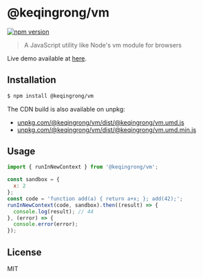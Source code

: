# @keqingrong/vm

[![npm version](https://img.shields.io/npm/v/@keqingrong/vm.svg)](https://www.npmjs.com/package/@keqingrong/vm)

> A JavaScript utility like Node's vm module for browsers

Live demo available at [here](https://keqingrong.github.io/@keqingrong/vm/example/).

## Installation

```sh
$ npm install @keqingrong/vm
```

The CDN build is also available on unpkg:

- [unpkg.com/@keqingrong/vm/dist/@keqingrong/vm.umd.js](https://unpkg.com/@keqingrong/vm/dist/tiny-save-as.umd.js)
- [unpkg.com/@keqingrong/vm/dist/@keqingrong/vm.umd.min.js](https://unpkg.com/@keqingrong/vm/dist/@keqingrong/vm.umd.min.js)

## Usage

```js
import { runInNewContext } from '@keqingrong/vm';

const sandbox = {
  x: 2
};
const code = 'function add(a) { return a+x; }; add(42);';
runInNewContext(code, sandbox).then((result) => {
  console.log(result); // 44
}, (error) => {
  console.error(error);
});
```

## License

MIT
